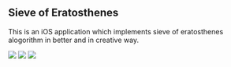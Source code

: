 <h2>Sieve of Eratosthenes</h2>

This is an iOS application which implements sieve of eratosthenes alogorithm in better and in creative way. 

<img src="http://www.abdulraqeeb.in/11.png">
<img src="http://www.abdulraqeeb.in/21.png">
<img src="http://www.abdulraqeeb.in/31.png">
